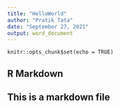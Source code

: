 ```yaml
---
title: "HelloWorld"
author: "Pratik Tata"
date: "September 27, 2021"
output: word_document
---
```


```{r setup, include=FALSE}
knitr::opts_chunk$set(echo = TRUE)
```

## R Markdown
## This is a markdown file

